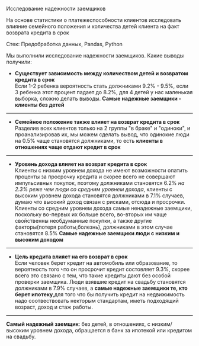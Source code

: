 Исследование надежности заемщиков

На основе статистики о платежеспособности клиентов исследовать влияние семейного положения и количества детей клиента на факт возврата кредита в срок	

Стек: Предобработка данных, Pandas, Python

Мы выполнили исследование надежности заемщиков.
Какие выводы получили:
* **Существует зависимость между количеством детей и возвратом кредита в срок**  <br/>
Если 1-2 ребенка вероятность стать должниками 9.2% - 9.5%, если 3 ребенка этот процент падает до 8.2%, для 4 детей у нас маленькая выборка, сложно делать выводы. **Самые надежные заемщики - клиенты без детей**
---
* **Семейное положение также влияет на возврат кредита в срок**<br/>
Разделив всех клиентов только на 2 группы "в браке" и "одиноки", и проанализировав их, мы можем сделать вывод, что одинокие люди на 0.5% чаще становятся должниками, то есть **клиенты в отношениях чаще отдают кредит в срок**
---
* **Уровень дохода влияет на возврат кредита в срок**<br/>
Клиенты с низким уровнем дохода не имеют возможности опатить проценты за просрочку кредита и скорее всего не совершают импульсивных покупок, поэтому должниками становятся 6.2% *на 2.3% реже чем люди со средним уровнем дохода*, клиенты с высоким уровнем дохода становятся должниками в 7.1% случаев, думаю что высокий доход связан с рисками, отсюда и просрочки. Клиенты со средним уровнем дохода самые ненадежные заемщики, поскольку во-первых их больше всего, во-вторых им чаще свойственны необдуманные покупки, а также другие факторы(потеря работы,болезнь), должниками в этом случае становятся 8.5%             **Самые надежные заемщики люди с низким и высоким доходом**
---
* **Цель кредита влияет на его возврат в срок**<br/>
Если человек берет кредит на автомобиль или образование, то вероятность того что он просрочит кредит состовляет 9.3%, скорее всего это связано с тем, что такие кредиты дают без особой проверки заемщика. Люди взявшие кредит на свадьбу становятся должниками в 7.9% случаев, а **самые надежные заемщики те, кто берет ипотеку**,для того что бы получить кредит на недвижимость надо соотвествовать некторым стандартам, иметь подходящий возраст, доход и стаж работы.
---
**Самый надежный заемщик**:
без детей, в отношениях, с низким/высоким уровнем дохода, обращается в банк за ипотекой или кредитом на свадьбу.

